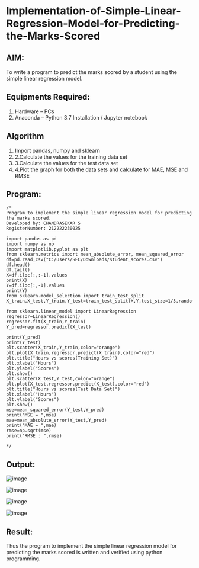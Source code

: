 # Implementation-of-Simple-Linear-Regression-Model-for-Predicting-the-Marks-Scored

## AIM:
To write a program to predict the marks scored by a student using the simple linear regression model.

## Equipments Required:
1. Hardware – PCs
2. Anaconda – Python 3.7 Installation / Jupyter notebook

## Algorithm
1. Import pandas, numpy and sklearn
2. 2.Calculate the values for the training data set
3. 3.Calculate the values for the test data set
4. 4.Plot the graph for both the data sets and calculate for MAE, MSE and RMSE

## Program:
```
/*
Program to implement the simple linear regression model for predicting the marks scored.
Developed by: CHANDRASEKAR S
RegisterNumber: 212222230025

import pandas as pd
import numpy as np
import matplotlib.pyplot as plt
from sklearn.metrics import mean_absolute_error, mean_squared_error
df=pd.read_csv("C:/Users/SEC/Downloads/student_scores.csv")
df.head()
df.tail()
X=df.iloc[:,:-1].values
print(X)
Y=df.iloc[:,-1].values
print(Y)
from sklearn.model_selection import train_test_split
X_train,X_test,Y_train,Y_test=train_test_split(X,Y,test_size=1/3,random_state=0)

from sklearn.linear_model import LinearRegression
regressor=LinearRegression()
regressor.fit(X_train,Y_train)
Y_pred=regressor.predict(X_test)

print(Y_pred)
print(Y_test)
plt.scatter(X_train,Y_train,color="orange")
plt.plot(X_train,regressor.predict(X_train),color="red")
plt.title("Hours vs scores(Training Set)")
plt.xlabel("Hours")
plt.ylabel("Scores")
plt.show()
plt.scatter(X_test,Y_test,color="orange")
plt.plot(X_test,regressor.predict(X_test),color="red")
plt.title("Hours vs scores(Test Data Set)")
plt.xlabel("Hours")
plt.ylabel("Scores")
plt.show()
mse=mean_squared_error(Y_test,Y_pred)
print("MSE = ",mse)
mae=mean_absolute_error(Y_test,Y_pred)
print("MAE = ",mae)
rmse=np.sqrt(mse)
print("RMSE : ",rmse)

*/
```

## Output:
![image](https://github.com/ChandrasekarS22008273/Implementation-of-Simple-Linear-Regression-Model-for-Predicting-the-Marks-Scored/assets/119643845/965c988b-df2c-4e01-8404-9a560d273798)

![image](https://github.com/ChandrasekarS22008273/Implementation-of-Simple-Linear-Regression-Model-for-Predicting-the-Marks-Scored/assets/119643845/0ceb8251-13b8-4ee5-9021-319dfbe9c8c3)

![image](https://github.com/ChandrasekarS22008273/Implementation-of-Simple-Linear-Regression-Model-for-Predicting-the-Marks-Scored/assets/119643845/e414c05e-20ac-41a1-9aa1-752613adf957)

![image](https://github.com/ChandrasekarS22008273/Implementation-of-Simple-Linear-Regression-Model-for-Predicting-the-Marks-Scored/assets/119643845/ce293a7f-9179-47dc-b7b7-1d625ccde39c)

## Result:
Thus the program to implement the simple linear regression model for predicting the marks scored is written and verified using python programming.
